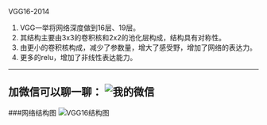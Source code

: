 VGG16-2014  
1. VGG一举将网络深度做到16层、19层。  
2. 其结构主要由3x3的卷积核和2x2的池化层构成，结构具有对称性。  
3. 由更小的卷积核构成，减少了参数量，增大了感受野，增加了网络的表达力。  
4. 更多的relu，增加了非线性表达能力。
---
加微信可以聊一聊：
![我的微信](https://www.qingshanzaixian.cn/res/static/img/weixing.jpg "我的微信")
---
###网络结构图
![VGG16结构图](https://img-blog.csdnimg.cn/20190923165125609.png?x-oss-process=image/watermark,type_ZmFuZ3poZW5naGVpdGk,shadow_10,text_aHR0cHM6Ly9ibG9nLmNzZG4ubmV0L3dlaXhpbl80MzQ5NjcwNg==,size_16,color_FFFFFF,t_70 "VGG16")

